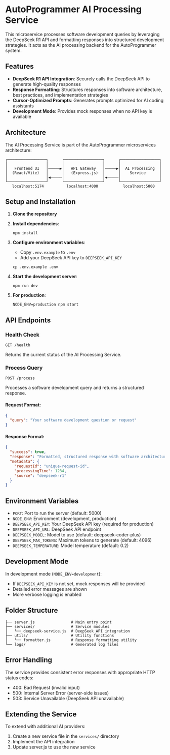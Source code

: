 # AutoProgrammer AI Processing Service

This microservice processes software development queries by leveraging the DeepSeek R1 API and formatting responses into structured development strategies. It acts as the AI processing backend for the AutoProgrammer system.

## Features

- **DeepSeek R1 API Integration**: Securely calls the DeepSeek API to generate high-quality responses
- **Response Formatting**: Structures responses into software architecture, best practices, and implementation strategies
- **Cursor-Optimized Prompts**: Generates prompts optimized for AI coding assistants
- **Development Mode**: Provides mock responses when no API key is available

## Architecture

The AI Processing Service is part of the AutoProgrammer microservices architecture:

```
┌─────────────────┐      ┌─────────────────┐      ┌─────────────────┐
│                 │      │                 │      │                 │
│   Frontend UI   │─────▶│   API Gateway   │─────▶│  AI Processing  │
│  (React/Vite)   │      │   (Express.js)  │      │    Service      │
│                 │◀─────│                 │◀─────│                 │
└─────────────────┘      └─────────────────┘      └─────────────────┘
   localhost:5174          localhost:4000           localhost:5000
```

## Setup and Installation

1. **Clone the repository**

2. **Install dependencies**:
   ```
   npm install
   ```

3. **Configure environment variables**:
   - Copy `.env.example` to `.env`
   - Add your DeepSeek API key to `DEEPSEEK_API_KEY`
   ```
   cp .env.example .env
   ```

4. **Start the development server**:
   ```
   npm run dev
   ```
   
5. **For production**:
   ```
   NODE_ENV=production npm start
   ```

## API Endpoints

### Health Check
```
GET /health
```
Returns the current status of the AI Processing Service.

### Process Query
```
POST /process
```
Processes a software development query and returns a structured response.

#### Request Format:
```json
{
  "query": "Your software development question or request"
}
```

#### Response Format:
```json
{
  "success": true,
  "response": "Formatted, structured response with software architecture, best practices, etc.",
  "metadata": {
    "requestId": "unique-request-id",
    "processingTime": 1234,
    "source": "deepseek-r1"
  }
}
```

## Environment Variables

- `PORT`: Port to run the server (default: 5000)
- `NODE_ENV`: Environment (development, production)
- `DEEPSEEK_API_KEY`: Your DeepSeek API key (required for production)
- `DEEPSEEK_API_URL`: DeepSeek API endpoint
- `DEEPSEEK_MODEL`: Model to use (default: deepseek-coder-plus)
- `DEEPSEEK_MAX_TOKENS`: Maximum tokens to generate (default: 4096)
- `DEEPSEEK_TEMPERATURE`: Model temperature (default: 0.2)

## Development Mode

In development mode (`NODE_ENV=development`):
- If `DEEPSEEK_API_KEY` is not set, mock responses will be provided
- Detailed error messages are shown
- More verbose logging is enabled

## Folder Structure

```
├── server.js                # Main entry point
├── services/                # Service modules
│   └── deepseek-service.js  # DeepSeek API integration
├── utils/                   # Utility functions
│   └── formatter.js         # Response formatting utility
└── logs/                    # Generated log files
```

## Error Handling

The service provides consistent error responses with appropriate HTTP status codes:

- 400: Bad Request (invalid input)
- 500: Internal Server Error (server-side issues)
- 503: Service Unavailable (DeepSeek API unavailable)

## Extending the Service

To extend with additional AI providers:
1. Create a new service file in the `services/` directory
2. Implement the API integration
3. Update server.js to use the new service 